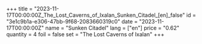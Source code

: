 +++
title = "2023-11-17T00:00:00Z_The_Lost_Caverns_of_Ixalan_Sunken_Citadel_[en]_false"
id = "3e1c9b1a-e306-47bb-9f68-2083660319c0"
date = "2023-11-17T00:00:00Z"
name = "Sunken Citadel"
lang = ["en"]
price = "0.62"
quantity = 4
foil = false
set = "The Lost Caverns of Ixalan"
+++
